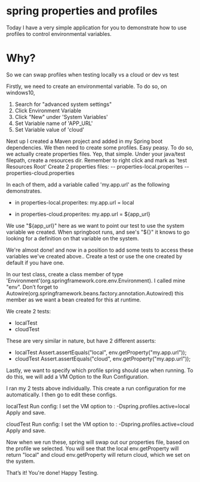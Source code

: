 # spring properties and profiles

Today I have a very simple application for you to demonstrate how to use profiles to control environmental variables. 

# Why?
So we can swap profiles when testing locally vs a cloud or dev vs test

Firstly, we need to create an environmental variable.
To do so, on windows10, 
  1) Search for "advanced system settings"
  2) Click Environment Variable
  3) Click "New" under 'System Variables'
  4) Set Variable name of 'APP_URL'
  5) Set Variable value of 'cloud' 
  
Next up I created a Maven project and added in my Spring boot dependencies.
We then need to create some profiles. Easy peasy. To do so, we actually create properties files. Yep, that simple.
Under your java/test filepath, create a resources dir. 
Remember to right click and mark as 'test Resources Root'
Create 2 properties files:
  -- properties-local.properites
  -- properties-cloud.properties
  
In each of them, add a variable called 'my.app.url' as the following demonstrates.
  - in properties-local.properites:
    my.app.url = local
    
  - in properties-cloud.properites:
    my.app.url = ${app_url}
    
We use "${app_url}" here as we want to point our test to use the system variable we created.
When springboot runs, and see's "${}" it knows to go looking for a definition on that variable on the system.
    
We're almost done! and now in a position to add some tests to access these variables we've created above..
Create a test or use the one created by default if you have one.
 
In our test class, create a class member of type 'Environment'(org.springframework.core.env.Environment). I called mine "env".
Don’t forget to Autowire(org.springframework.beans.factory.annotation.Autowired) this member as we want a bean created for this at runtime. 

We create 2 tests: 
  - localTest
  - cloudTest
  
These are very similar in nature, but have 2 different asserts:
  - localTest
       Assert.assertEquals("local", env.getProperty("my.app.url"));
  - cloudTest
       Assert.assertEquals("cloud", env.getProperty("my.app.url"));
 
 Lastly, we want to specify which profile spring should use when running. 
 To do this, we will add a VM Option to the Run Configuration.
 
 I ran my 2 tests above individually. This create a run configuration for me automatically. 
 I then go to edit these configs.
 
 localTest Run config:
 I set the VM option to : -Dspring.profiles.active=local
 Apply and save.
 
 cloudTest Run config:
 I set the VM option to : -Dspring.profiles.active=cloud
 Apply and save.
 
 Now when we run these, spring will swap out our properties file, based on the profile we selected. 
 You will see that the local env.getProperty will return "local" and 
 cloud env.getProperty will return cloud, which we set on the system.
 
 That’s it! You're done! Happy Testing.
 

